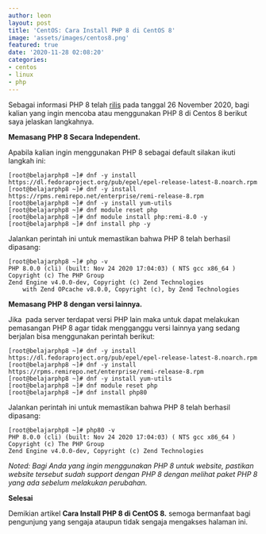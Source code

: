 ```yaml
---
author: leon
layout: post
title: 'CentOS: Cara Install PHP 8 di CentOS 8'
image: 'assets/images/centos8.png'
featured: true
date: '2020-11-28 02:08:20'
categories:
- centos
- linux
- php
---
```


Sebagai informasi PHP 8 telah [rilis](https://www.php.net/archive/2020.php#2020-11-26-3) pada tanggal 26 November 2020, bagi kalian yang ingin mencoba atau menggunakan PHP 8 di Centos 8 berikut saya jelaskan langkahnya.

**Memasang PHP 8 Secara Independent.**

Apabila kalian ingin menggunakan PHP 8 sebagai default silakan ikuti langkah ini:

<!--kg-card-begin: markdown-->

    [root@belajarphp8 ~]# dnf -y install https://dl.fedoraproject.org/pub/epel/epel-release-latest-8.noarch.rpm
    [root@belajarphp8 ~]# dnf -y install https://rpms.remirepo.net/enterprise/remi-release-8.rpm
    [root@belajarphp8 ~]# dnf -y install yum-utils
    [root@belajarphp8 ~]# dnf module reset php
    [root@belajarphp8 ~]# dnf module install php:remi-8.0 -y
    [root@belajarphp8 ~]# dnf install php -y

<!--kg-card-end: markdown-->

Jalankan perintah ini untuk memastikan bahwa PHP 8 telah berhasil dipasang:

<!--kg-card-begin: markdown-->

    [root@belajarphp8 ~]# php -v
    PHP 8.0.0 (cli) (built: Nov 24 2020 17:04:03) ( NTS gcc x86_64 )
    Copyright (c) The PHP Group
    Zend Engine v4.0.0-dev, Copyright (c) Zend Technologies
        with Zend OPcache v8.0.0, Copyright (c), by Zend Technologies

<!--kg-card-end: markdown--><!--kg-card-begin: html--><script async src="https://pagead2.googlesyndication.com/pagead/js/adsbygoogle.js"></script><ins class="adsbygoogle" style="display:block; text-align:center;" data-ad-layout="in-article" data-ad-format="fluid" data-ad-client="ca-pub-1515372853161377" data-ad-slot="4684565489"></ins><script>
     (adsbygoogle = window.adsbygoogle || []).push({});
</script><!--kg-card-end: html-->

**Memasang PHP 8 dengan versi lainnya.**

Jika &nbsp;pada server terdapat versi PHP lain maka untuk dapat melakukan pemasangan PHP 8 agar tidak mengganggu versi lainnya yang sedang berjalan bisa menggunakan perintah berikut:

<!--kg-card-begin: markdown-->

    [root@belajarphp8 ~]# dnf -y install https://dl.fedoraproject.org/pub/epel/epel-release-latest-8.noarch.rpm
    [root@belajarphp8 ~]# dnf -y install https://rpms.remirepo.net/enterprise/remi-release-8.rpm
    [root@belajarphp8 ~]# dnf -y install yum-utils
    [root@belajarphp8 ~]# dnf module reset php
    [root@belajarphp8 ~]# dnf install php80

<!--kg-card-end: markdown-->

Jalankan perintah ini untuk memastikan bahwa PHP 8 telah berhasil dipasang:

<!--kg-card-begin: markdown-->

    [root@belajarphp8 ~]# php80 -v
    PHP 8.0.0 (cli) (built: Nov 24 2020 17:04:03) ( NTS gcc x86_64 )
    Copyright (c) The PHP Group
    Zend Engine v4.0.0-dev, Copyright (c) Zend Technologies

<!--kg-card-end: markdown-->

_Noted: Bagi Anda yang ingin menggunakan PHP 8 untuk website, pastikan website tersebut sudah support dengan PHP 8 dengan melihat paket PHP 8 yang ada sebelum melakukan perubahan._

**Selesai**

Demikian artikel **Cara Install PHP 8 di CentOS 8.** semoga bermanfaat bagi pengunjung yang sengaja ataupun tidak sengaja mengakses halaman ini.

